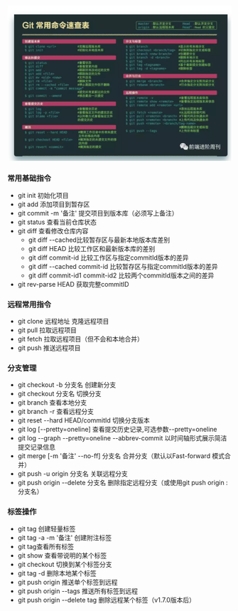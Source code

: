 ![](../images/git_1.png)

### 常用基础指令

- git init 初始化项目
- git add 添加项目到暂存区
- git commit -m '备注' 提交项目到版本库（必须写上备注）
- git status 查看当前仓库状态
- git diff 查看修改仓库内容
    - git diff --cached比较暂存区与最新本地版本库差别
    - git diff HEAD 比较工作区和最新版本库的差别
    - git diff commit-id 比较工作区与指定commitId版本的差异
    - git diff --cached commit-id 比较暂存区与指定commitId版本的差异
    - git diff commit-id1 commit-id2 比较两个commitId版本之间的差异
- git rev-parse HEAD 获取完整commitID

### 远程常用指令
- git clone 远程地址 克隆远程项目
- git pull 拉取远程项目
- git fetch 拉取远程项目（但不会和本地合并）
- git push 推送远程项目

### 分支管理
- git checkout -b 分支名 创建新分支
- git checkout 分支名 切换分支
- git branch 查看本地分支
- git branch -r 查看远程分支
- git reset --hard HEAD/commitId 切换分支版本
- git log [--pretty=oneline] 查看提交历史记录,可选参数--pretty=oneline
- git log --graph --pretty=oneline --abbrev-commit 以时间轴形式展示简洁提交记录信息
- git merge [-m '备注' --no-ff] 分支名 合并分支（默认以Fast-forward 模式合并）
- git push -u origin 分支名 关联远程分支
- git push origin --delete 分支名 删除指定远程分支（或使用git push origin :分支名）

### 标签操作
- git tag <tagName>创建轻量标签
- git tag -a <tagName> -m '备注' 创建附注标签
- git tag查看所有标签
- git show <tagName> 查看带说明的某个标签
- git checkout <tagName> 切换到某个标签分支
- git tag -d <tagName> 删除本地某个标签
- git push origin <tagName> 推送单个标签到远程
- git push origin --tags 推送所有标签到远程
- git push origin --delete tag <tagName> 删除远程某个标签（v1.7.0版本后）